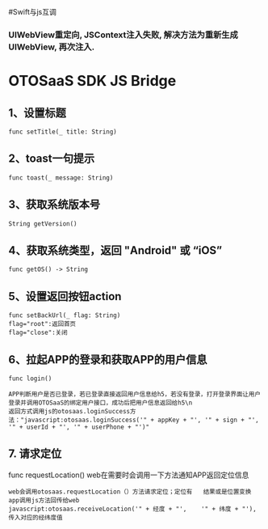 #Swift与js互调
### UIWebView重定向, JSContext注入失败, 解决方法为重新生成UIWebView, 再次注入.

# OTOSaaS SDK JS Bridge
## 1、设置标题
	func setTitle(_ title: String)
	
## 2、toast一句提示
	func toast(_ message: String)
	
## 3、获取系统版本号
	String getVersion()
	
## 4、获取系统类型，返回 "Android" 或 “iOS”
	func getOS() -> String
	
## 5、设置返回按钮action
	func setBackUrl(_ flag: String)
	flag="root":返回首页
	flag="close":关闭
	
## 6、拉起APP的登录和获取APP的用户信息
	func login()
	
	APP判断用户是否已登录，若已登录直接返回用户信息给h5，若没有登录，打开登录界面让用户登录并调用OTOSaaS的绑定用户接口，成功后把用户信息返回给h5\n
	返回方式调用js的otosaas.loginSuccess方法："javascript:otosaas.loginSuccess('" + appKey + "', '" + sign + "', '" + userId + "', '" + userPhone + "')"

## 7. 请求定位
  func requestLocation()
	web在需要时会调用一下方法通知APP返回定位信息
	
	web会调用otosaas.requestLocation（）方法请求定位；定位有	结果或是位置变换 app调用js方法回传给web
	javascript:otosaas.receiveLocation('" + 经度 + "', 	'" + 纬度 + "'), 传入对应的经纬度值
  
